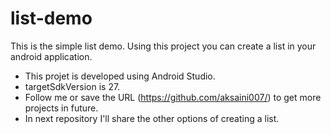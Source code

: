 # list-demo
This is the simple list demo. Using this project you can create a list in your android application.
* This projet is developed using Android Studio.
* targetSdkVersion is 27.
* Follow me or save the URL (https://github.com/aksaini007/) to get more projects in future.
* In next repository I'll share the other options of creating a list.
